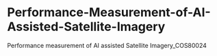 # Performance-Measurement-of-AI-Assisted-Satellite-Imagery
Performance measurement of AI assisted Satellite Imagery_COS80024
